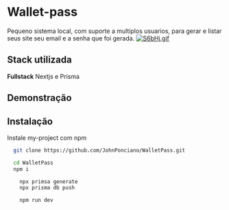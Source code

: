 
# Wallet-pass

Pequeno sistema local, com suporte a multiplos usuarios, para gerar e listar seus site seu email e a senha que foi gerada.
[![S6bHj.gif](https://s6.gifyu.com/images/S6bHj.gif)](https://gifyu.com/image/S6bHj)


## Stack utilizada

**Fullstack** Nextjs e Prisma



## Demonstração




## Instalação

Instale my-project com npm

```bash
  git clone https://github.com/JohnPonciano/WalletPass.git
```
```bash
  cd WalletPass
  npm i
```
```bash
    npx primsa generate
    npx prisma db push
```
```bash
    npm run dev
```
